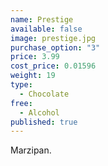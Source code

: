 ```yaml
---
name: Prestige
available: false
image: prestige.jpg
purchase_option: "3"
price: 3.99
cost_price: 0.01596
weight: 19
type: 
  - Chocolate
free: 
  - Alcohol
published: true
---
```

Marzipan.
